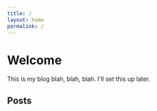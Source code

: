```yaml
---
title: /
layout: home
permalink: /
---
```


# Welcome

This is my blog blah, blah, blah.
I'll set this up later.

## Posts
